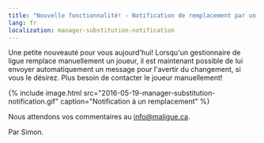 ```yaml
---
title: "Nouvelle fonctionnalité! - Notification de remplacement par un gestionnaire"
lang: fr
localization: manager-substitution-notification
---
```

Une petite nouveauté pour vous aujourd'hui! Lorsqu'un gestionnaire de ligue remplace manuellement un joueur, il est maintenant possible de lui envoyer automatiquement un message pour l'avertir du changement, si vous le désirez. Plus besoin de contacter le joueur manuellement!

{% include image.html src="2016-05-19-manager-substitution-notification.gif" caption="Notification à un remplacement" %}

Nous attendons vos commentaires au [info@maligue.ca](mailto:info@maligue.ca).

Par Simon.